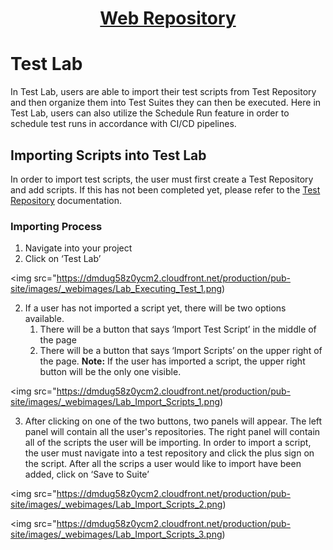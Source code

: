 <h1 style="text-align: center; text-decoration:underline; font-weight: bold;">Web Repository</h1>

# Test Lab
In Test Lab, users are able to import their test scripts from Test Repository and then organize them into Test Suites they can then be executed. Here in Test Lab, users can also utilize the Schedule Run feature in order to schedule test runs in accordance with CI/CD pipelines.

## Importing Scripts into Test Lab <!-- {docsify-ignore} --> 

In order to import test scripts, the user must first create a Test Repository and add scripts. If this has not been completed yet, please refer to the [Test Repository](/_webrepo/_testrepo/ModuleCreation) documentation.

### Importing Process
1. Navigate into your project
1. Click on ‘Test Lab’

<img src="https://dmdug58z0ycm2.cloudfront.net/production/pub-site/images/_webimages/Lab_Executing_Test_1.png)

2. If a user has not imported a script yet, there will be two options available. 
    1. There will be a button that says ‘Import Test Script’ in the middle of the page 
    2. There will be a button that says ‘Import Scripts’ on the upper right of the page. 
    **Note:** If the user has imported a script, the upper right button will be the only one visible. 

<img src="https://dmdug58z0ycm2.cloudfront.net/production/pub-site/images/_webimages/Lab_Import_Scripts_1.png)

3. After clicking on one of the two buttons, two panels will appear. The left panel will contain all the user's repositories. The right panel will contain all of the scripts the user will be importing. In order to import a script, the user must navigate into a test repository and click the plus sign on the script. After all the scrips a user would like to import have been added, click on ‘Save to Suite’ 

<img src="https://dmdug58z0ycm2.cloudfront.net/production/pub-site/images/_webimages/Lab_Import_Scripts_2.png)

<img src="https://dmdug58z0ycm2.cloudfront.net/production/pub-site/images/_webimages/Lab_Import_Scripts_3.png)
